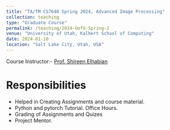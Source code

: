 ```yaml
---
title: "TA/TM CS7640 Spring 2024, Advanced Image Processing"
collection: teaching
type: "Graduate Course"
permalink: /teaching/2024-UofU-Spring-2
venue: "University of Utah, Kalhert School of Computing"
date: 2024-01-10
location: "Salt Lake City, Utah, USA"
---
```

Course Instructor:- [Prof. Shireen Elhabian](https://www.sci.utah.edu/~shireen/)

Responsibilities
======
- Helped in Creating Assignments and course material.
- Python and pytorch Tutorial. Office Hours.
- Grading of Assignments and Quizes
- Project Mentor.

